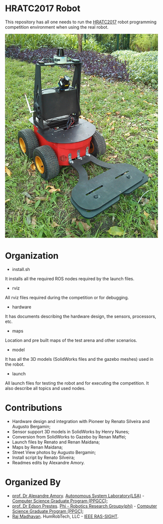 # HRATC2017 Robot

This repository has all one needs to run the [HRATC2017](http://inf.ufrgs.br/hratc2017/HRATC2017/Welcome.html) robot programming competition environment when using the real robot.
 

![Alt text](./hratc2017_robot.jpg?raw=true "Mine detection robot")

# Organization

- install.sh

It installs all the required ROS nodes required by the launch files.

- rviz

All rviz files required during the competition or for debugging.

- hardware

It has documents describing the hardware design, the sensors, processors, etc.

- maps

Location and pre built maps of the test arena and other scenarios.

- model

It has all the 3D models (SolidWorks files and the gazebo meshes) used in the robot.

- launch

All launch files for testing the robot and for executing the competition. It also describe all topics and used nodes.

# Contributions

 - Hardware design and integration with Pioneer by Renato Silveira and Augusto Bergamin;
 - Sensor support 3D models in SolidWorks by Henry Nunes;
 - Conversion from SolidWorks to Gazebo by Renan Maffei;
 - Launch files by Renato and Renan Maidana;
 - Maps by Renan Maidana;
 - Street View photos by Augusto Bergamin;
 - Install script by Renato Silveira;
 - Readmes edits by Alexandre Amory.
 
 
# Organized By 
 - [prof. Dr Alexandre Amory](https://amamory.github.io/). [Autonomous System Laboratory(LSA)](https://lsa.pucrs.br/) - [Computer Science Graduate Program (PPGCC)](http://www.pucrs.br/facin/ppgcc-english/);
 - [prof. Dr Edson Prestes](http://www.inf.ufrgs.br/~prestes/site/Welcome.html). [Phi - Robotics Research Groupy(phi)](http://www.inf.ufrgs.br/phi-group/phi-r2/Welcome.html) - [Computer Science Graduate Program (PPGC)](http://www.inf.ufrgs.br/ppgc/);
 - [Raj Madhavan](http://www.robotics.umd.edu/faculty/madhavan-raj). HumRobTech, LLC - [IEEE RAS-SIGHT](http://www.ieee-ras.org/ras-sight).
 
